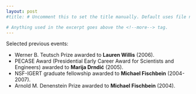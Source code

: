 ```yaml
---
layout: post
#title: # Uncomment this to set the title manually. Default uses file name.

# Anything used in the excerpt goes above the <!--more--> tag.
---
```


Selected previous events: 

* Werner B. Teutsch Prize awarded to **Lauren Willis** (2006).
* PECASE Award (Presidential Early Career Award for Scientists and Engineers) awarded to **Marija Drndić** (2005).
* NSF-IGERT graduate fellowship awarded to **Michael Fischbein** (2004-2007).
* Arnold M. Denenstein Prize awarded to **Michael Fischbein** (2004).

<!--more-->

